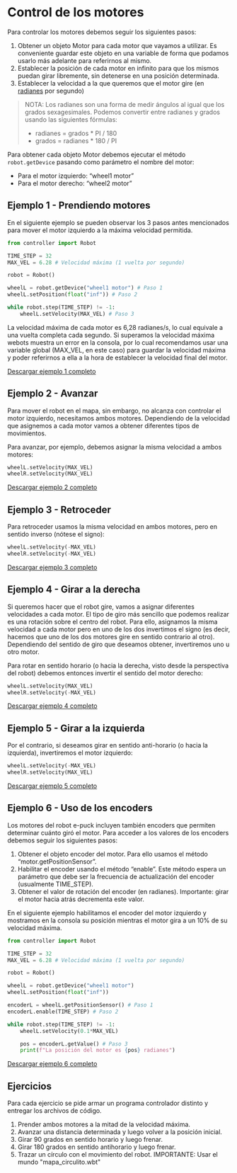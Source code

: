 # Control de los motores

Para controlar los motores debemos seguir los siguientes pasos:

1. Obtener un objeto Motor para cada motor que vayamos a utilizar. Es conveniente guardar este objeto en una variable de forma que podamos usarlo más adelante para referirnos al mismo.
2. Establecer la posición de cada motor en infinito para que los mismos puedan girar libremente, sin detenerse en una posición determinada.
3. Establecer la velocidad a la que queremos que el motor gire (en [radianes](https://es.wikipedia.org/wiki/Radi%C3%A1n) por segundo)


> NOTA: Los radianes son una forma de medir ángulos al igual que los grados sexagesimales. Podemos convertir entre radianes y grados usando las siguientes fórmulas:
>
> * radianes = grados * PI / 180
> * grados = radianes * 180 / PI


Para obtener cada objeto Motor debemos ejecutar el método `robot.getDevice` pasando como parámetro el nombre del motor:

* Para el motor izquierdo: “wheel1 motor”
* Para el motor derecho: “wheel2 motor”

## Ejemplo 1 - Prendiendo motores

En el siguiente ejemplo se pueden observar los 3 pasos antes mencionados para mover el motor izquierdo a la máxima velocidad permitida.

```python
from controller import Robot

TIME_STEP = 32
MAX_VEL = 6.28 # Velocidad máxima (1 vuelta por segundo)

robot = Robot()

wheelL = robot.getDevice("wheel1 motor") # Paso 1 
wheelL.setPosition(float("inf")) # Paso 2

while robot.step(TIME_STEP) != -1:
    wheelL.setVelocity(MAX_VEL) # Paso 3
```

La velocidad máxima de cada motor es 6,28 radianes/s, lo cual equivale a una vuelta completa cada segundo. Si superamos la velocidad máxima webots muestra un error en la consola, por lo cual recomendamos usar una variable global (MAX_VEL, en este caso) para guardar la velocidad máxima y poder referirnos a ella a la hora de establecer la velocidad final del motor.

[Descargar ejemplo 1 completo](ejemplo_1.py)

## Ejemplo 2 - Avanzar

Para mover el robot en el mapa, sin embargo, no alcanza con controlar el motor izquierdo, necesitamos ambos motores. Dependiendo de la velocidad que asignemos a cada motor vamos a obtener diferentes tipos de movimientos.

Para avanzar, por ejemplo, debemos asignar la misma velocidad a ambos motores:

```python
wheelL.setVelocity(MAX_VEL)
wheelR.setVelocity(MAX_VEL)
```

[Descargar ejemplo 2 completo](ejemplo_2.py)

## Ejemplo 3 - Retroceder

Para retroceder usamos la misma velocidad en ambos motores, pero en sentido inverso (nótese el signo):

```python
wheelL.setVelocity(-MAX_VEL)
wheelR.setVelocity(-MAX_VEL)
```

[Descargar ejemplo 3 completo](ejemplo_3.py)

## Ejemplo 4 - Girar a la derecha

Si queremos hacer que el robot gire, vamos a asignar diferentes velocidades a cada motor. El tipo de giro más sencillo que podemos realizar es una rotación sobre el centro del robot. Para ello, asignamos la misma velocidad a cada motor pero en uno de los dos invertimos el signo (es decir, hacemos que uno de los dos motores gire en sentido contrario al otro). Dependiendo del sentido de giro que deseamos obtener, invertiremos uno u otro motor.

Para rotar en sentido horario (o hacia la derecha, visto desde la perspectiva del robot) debemos entonces invertir el sentido del motor derecho:

```python
wheelL.setVelocity(MAX_VEL)
wheelR.setVelocity(-MAX_VEL)
```

[Descargar ejemplo 4 completo](ejemplo_4.py)

## Ejemplo 5 - Girar a la izquierda

Por el contrario, si deseamos girar en sentido anti-horario (o hacia la izquierda), invertiremos el motor izquierdo:

```python
wheelL.setVelocity(-MAX_VEL)
wheelR.setVelocity(MAX_VEL)
```

[Descargar ejemplo 5 completo](ejemplo_5.py)

## Ejemplo 6 - Uso de los encoders

Los motores del robot e-puck incluyen también encoders que permiten determinar cuánto giró el motor. Para acceder a los valores de los encoders debemos seguir los siguientes pasos:

1. Obtener el objeto encoder del motor. Para ello usamos el método “motor.getPositionSensor”.
2. Habilitar el encoder usando el método “enable”. Este método espera un parámetro que debe ser la frecuencia de actualización del encoder (usualmente TIME_STEP).
3. Obtener el valor de rotación del encoder (en radianes). Importante: girar el motor hacia atrás decrementa este valor.

En el siguiente ejemplo habilitamos el encoder del motor izquierdo y mostramos en la consola su posición mientras el motor gira a un 10% de su velocidad máxima.

```python
from controller import Robot

TIME_STEP = 32
MAX_VEL = 6.28 # Velocidad máxima (1 vuelta por segundo)

robot = Robot()

wheelL = robot.getDevice("wheel1 motor") 
wheelL.setPosition(float("inf"))

encoderL = wheelL.getPositionSensor() # Paso 1
encoderL.enable(TIME_STEP) # Paso 2

while robot.step(TIME_STEP) != -1:
    wheelL.setVelocity(0.1*MAX_VEL)

    pos = encoderL.getValue() # Paso 3
    print(f"La posición del motor es {pos} radianes")
```

[Descargar ejemplo 6 completo](ejemplo_6.py)

## Ejercicios

Para cada ejercicio se pide armar un programa controlador distinto y entregar los archivos de código.

1. Prender ambos motores a la mitad de la velocidad máxima.
2. Avanzar una distancia determinada y luego volver a la posición inicial.
3. Girar 90 grados en sentido horario y luego frenar.
4. Girar 180 grados en sentido antihorario y luego frenar.
5. Trazar un círculo con el movimiento del robot. IMPORTANTE: Usar el mundo "mapa_circulito.wbt"
